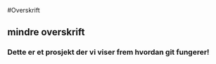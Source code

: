 #Overskrift
## mindre overskrift
### **Dette er et prosjekt der vi viser frem hvordan git fungerer!**

